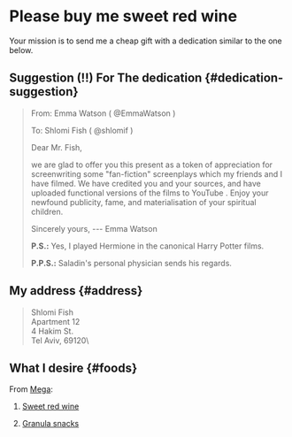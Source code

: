 # Please buy me sweet red wine

Your mission is to send me a cheap gift with a dedication similar to the
one below.

## Suggestion (!!) For The dedication {#dedication-suggestion}

> From: Emma Watson ( \@EmmaWatson )
>
> To: Shlomi Fish ( \@shlomif )
>
> Dear Mr. Fish,
>
> we are glad to offer you this present as a token of appreciation for
> screenwriting some \"fan-fiction\" screenplays which my friends and I
> have filmed. We have credited you and your sources, and have uploaded
> functional versions of the films to YouTube . Enjoy your newfound
> publicity, fame, and materialisation of your spiritual children.
>
> Sincerely yours, --- Emma Watson
>
> **P.S.:** Yes, I played Hermione in the canonical Harry Potter films.
>
> **P.P.S.:** Saladin's personal physician sends his regards.

## My address {#address}

> Shlomi Fish\
> Apartment 12\
> 4 Hakim St.\
> Tel Aviv, 69120\

## What I desire {#foods}

From [Mega](https://www.mega.co.il/):

1.  [Sweet red
    wine](https://www.mega.co.il/categories/79669/products?catalogProduct=21283)

2.  [Granula
    snacks](https://www.mega.co.il/search/%D7%9E%D7%90%D7%A8%D7%96%D7%99%20%D7%97%D7%98%D7%99%D7%A4%D7%99%20%D7%A9%D7%95%D7%A7%D7%95%D7%9C%D7%93?catalogProduct=1369983)
